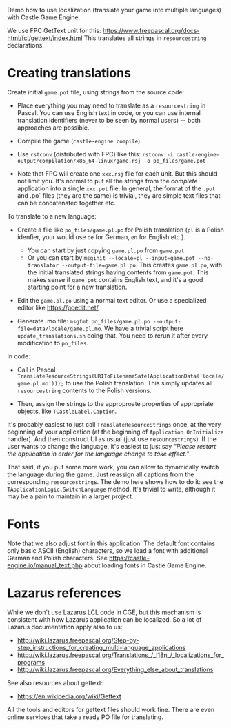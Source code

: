 Demo how to use localization (translate your game into multiple languages)
with Castle Game Engine.

We use FPC GetText unit for this:
https://www.freepascal.org/docs-html/fcl/gettext/index.html
This translates all strings in `resourcestring` declarations.

# Creating translations

Create initial `game.pot` file, using strings from the source code:

* Place everything you may need to translate as a `resourcestring` in Pascal. You can use English text in code, or you can use internal translation identifiers (never to be seen by normal users) -- both approaches are possible.

* Compile the game (`castle-engine compile`).

* Use `rstconv` (distributed with FPC) like this: `rstconv -i castle-engine-output/compilation/x86_64-linux/game.rsj -o po_files/game.pot`

* Note that FPC will create one `xxx.rsj` file for each unit. But this should not limit you. It's normal to put all the strings from the *complete* application into a single `xxx.pot` file. In general, the format of the `.pot` and .po` files (they are the same) is trivial, they are simple text files that can be concatenated together etc.

To translate to a new language:

* Create a file like `po_files/game.pl.po` for Polish translation (`pl` is a Polish idenfier, your would use `de` for German, `en` for English etc.).
    * You can start by just copying `game.pl.po` from `game.pot`.
    * Or you can start by `msginit --locale=pl --input=game.pot --no-translator --output-file=game.pl.po`. This creates `game.pl.po`, with the initial translated strings having contents from `game.pot`. This makes sense if `game.pot` contains English text, and it's a good starting point for a new translation.

* Edit the `game.pl.po` using a normal text editor. Or use a specialized editor like https://poedit.net/

* Generate .mo file: `msgfmt po_files/game.pl.po --output-file=data/locale/game.pl.mo`. We have a trivial script here `update_translations.sh` doing that. You need to rerun it after every modification to `po_files`.

In code:

* Call in Pascal `TranslateResourceStrings(URIToFilenameSafe(ApplicationData('locale/game.pl.mo')));` to use the Polish translation. This simply updates all `resourcestring` contents to the Polish versions.

* Then, assign the strings to the approproate properties of appropriate objects, like `TCastleLabel.Caption`.

It's probably easiest to just call `TranslateResourceStrings` once, at the very beginning of your application (at the beginning of `Application.OnInitialize` handler). And then construct UI as usual (just use `resourcestring`s). If the user wants to change the language, it's easiest to just say _"Please restart the application in order for the language change to take effect."_.

That said, if you put some more work, you can allow to dynamically switch the language during the game. Just reassign all captions from the corresponding `resourcestring`s. The demo here shows how to do it: see the `TApplicationLogic.SwitchLanguage` method. It's trivial to write, although it may be a pain to maintain in a larger project.

# Fonts

Note that we also adjust font in this application.
The default font contains only basic ASCII (English) characters,
so we load a font with additional German and Polish characters.
See https://castle-engine.io/manual_text.php about loading fonts
in Castle Game Engine.

# Lazarus references

While we don't use Lazarus LCL code in CGE, but this mechanism is consistent with how Lazarus application can be localized. So a lot of Lazarus documentation apply also to us:

* http://wiki.lazarus.freepascal.org/Step-by-step_instructions_for_creating_multi-language_applications
* http://wiki.lazarus.freepascal.org/Translations_/_i18n_/_localizations_for_programs
* http://wiki.lazarus.freepascal.org/Everything_else_about_translations

See also resources about gettext:

* https://en.wikipedia.org/wiki/Gettext

All the tools and editors for gettext files should work fine.
There are even online services that take a ready PO file for translating.

